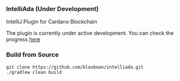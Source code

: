 ### IntelliAda (Under Development)

IntelliJ Plugin for Cardano Blockchain

The plugin is currently under active development. You can check the progress [here](https://github.com/bloxbean/intelliada/wiki/Progress-Tracking)

### Build from Source

```
git clone https://github.com/bloxbean/intelliada.git
./gradlew clean build
```
